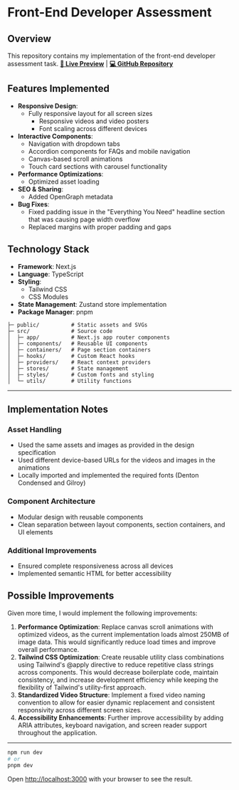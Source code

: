# Front-End Developer Assessment

## Overview

This repository contains my implementation of the front-end developer assessment task.
**[🔗 Live Preview](https://cybersapient.vercel.app/)** | **[💻 GitHub Repository](https://github.com/a-essam23/cybersapient)**

## Features Implemented

- **Responsive Design**:
  - Fully responsive layout for all screen sizes
    - Responsive videos and video posters
    - Font scaling across different devices
- **Interactive Components**:
  - Navigation with dropdown tabs
  - Accordion components for FAQs and mobile navigation
  - Canvas-based scroll animations
  - Touch card sections with carousel functionality
- **Performance Optimizations**:
  - Optimized asset loading
- **SEO & Sharing**:
  - Added OpenGraph metadata
- **Bug Fixes**:
  - Fixed padding issue in the "Everything You Need" headline section that was causing page width overflow
  - Replaced margins with proper padding and gaps

## Technology Stack

- **Framework**: Next.js
- **Language**: TypeScript
- **Styling**:
  - Tailwind CSS
  - CSS Modules
- **State Management**: Zustand store implementation
- **Package Manager**: pnpm

```
├─ public/          # Static assets and SVGs
├─ src/             # Source code
│  ├─ app/          # Next.js app router components
│  ├─ components/   # Reusable UI components
│  ├─ containers/   # Page section containers
│  ├─ hooks/        # Custom React hooks
│  ├─ providers/    # React context providers
│  ├─ stores/       # State management
│  ├─ styles/       # Custom fonts and styling
│  └─ utils/        # Utility functions
```

---

## Implementation Notes

### Asset Handling

- Used the same assets and images as provided in the design specification
- Used different device-based URLs for the videos and images in the animations
- Locally imported and implemented the required fonts (Denton Condensed and Gilroy)

### Component Architecture

- Modular design with reusable components
- Clean separation between layout components, section containers, and UI elements

### Additional Improvements

- Ensured complete responsiveness across all devices
- Implemented semantic HTML for better accessibility

## Possible Improvements

Given more time, I would implement the following improvements:

1. **Performance Optimization**: Replace canvas scroll animations with optimized videos, as the current implementation loads almost 250MB of image data. This would significantly reduce load times and improve overall performance.
2. **Tailwind CSS Optimization**: Create reusable utility class combinations using Tailwind's @apply directive to reduce repetitive class strings across components. This would decrease boilerplate code, maintain consistency, and increase development efficiency while keeping the flexibility of Tailwind's utility-first approach.
3. **Standardized Video Structure**: Implement a fixed video naming convention to allow for easier dynamic replacement and consistent responsivity across different screen sizes.
4. **Accessibility Enhancements**: Further improve accessibility by adding ARIA attributes, keyboard navigation, and screen reader support throughout the application.

---

```bash
npm run dev
# or
pnpm dev
```

Open [http://localhost:3000](http://localhost:3000) with your browser to see the result.
